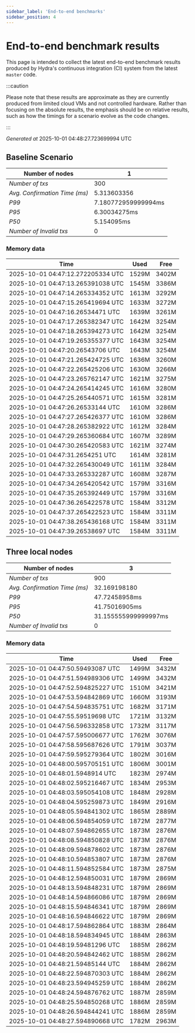 ```yaml
--- 
sidebar_label: 'End-to-end benchmarks' 
sidebar_position: 4 
--- 
```


# End-to-end benchmark results 

This page is intended to collect the latest end-to-end benchmark  results produced by Hydra's continuous integration (CI) system from  the latest `master` code.

:::caution

Please note that these results are approximate  as they are currently produced from limited cloud VMs and not controlled hardware.  Rather than focusing on the absolute results,   the emphasis should be on relative results,  such as how the timings for a scenario evolve as the code changes.

:::

_Generated at_  2025-10-01 04:48:27.723699994 UTC


## Baseline Scenario



| Number of nodes |  1 | 
| -- | -- |
| _Number of txs_ | 300 |
| _Avg. Confirmation Time (ms)_ | 5.313603356 |
| _P99_ | 7.180772959999994ms |
| _P95_ | 6.30034275ms |
| _P50_ | 5.154095ms |
| _Number of Invalid txs_ | 0 |
      

### Memory data 

 | Time | Used | Free | 
|------------------------------------|------|------|
 | 2025-10-01 04:47:12.272205334 UTC | 1529M | 3402M | 
 | 2025-10-01 04:47:13.265391038 UTC | 1545M | 3386M | 
 | 2025-10-01 04:47:14.265334352 UTC | 1613M | 3292M | 
 | 2025-10-01 04:47:15.265419694 UTC | 1633M | 3272M | 
 | 2025-10-01 04:47:16.26534471 UTC | 1639M | 3261M | 
 | 2025-10-01 04:47:17.265382347 UTC | 1642M | 3254M | 
 | 2025-10-01 04:47:18.265394273 UTC | 1642M | 3254M | 
 | 2025-10-01 04:47:19.265355377 UTC | 1643M | 3254M | 
 | 2025-10-01 04:47:20.26543706 UTC | 1643M | 3254M | 
 | 2025-10-01 04:47:21.265424725 UTC | 1636M | 3260M | 
 | 2025-10-01 04:47:22.265425206 UTC | 1630M | 3266M | 
 | 2025-10-01 04:47:23.265762147 UTC | 1621M | 3275M | 
 | 2025-10-01 04:47:24.265414245 UTC | 1616M | 3280M | 
 | 2025-10-01 04:47:25.265440571 UTC | 1615M | 3281M | 
 | 2025-10-01 04:47:26.26533144 UTC | 1610M | 3286M | 
 | 2025-10-01 04:47:27.265426377 UTC | 1610M | 3286M | 
 | 2025-10-01 04:47:28.265382922 UTC | 1612M | 3284M | 
 | 2025-10-01 04:47:29.265360684 UTC | 1607M | 3289M | 
 | 2025-10-01 04:47:30.265420583 UTC | 1621M | 3274M | 
 | 2025-10-01 04:47:31.2654251 UTC | 1614M | 3281M | 
 | 2025-10-01 04:47:32.265430049 UTC | 1611M | 3284M | 
 | 2025-10-01 04:47:33.265332287 UTC | 1608M | 3287M | 
 | 2025-10-01 04:47:34.265420542 UTC | 1579M | 3316M | 
 | 2025-10-01 04:47:35.265392449 UTC | 1579M | 3316M | 
 | 2025-10-01 04:47:36.265422578 UTC | 1584M | 3312M | 
 | 2025-10-01 04:47:37.265422523 UTC | 1584M | 3311M | 
 | 2025-10-01 04:47:38.265436168 UTC | 1584M | 3311M | 
 | 2025-10-01 04:47:39.26538697 UTC | 1584M | 3311M | 


## Three local nodes



| Number of nodes |  3 | 
| -- | -- |
| _Number of txs_ | 900 |
| _Avg. Confirmation Time (ms)_ | 32.169198180 |
| _P99_ | 47.72458958ms |
| _P95_ | 41.75016905ms |
| _P50_ | 31.155555999999997ms |
| _Number of Invalid txs_ | 0 |
      

### Memory data 

 | Time | Used | Free | 
|------------------------------------|------|------|
 | 2025-10-01 04:47:50.59493087 UTC | 1499M | 3432M | 
 | 2025-10-01 04:47:51.594989306 UTC | 1499M | 3432M | 
 | 2025-10-01 04:47:52.594825227 UTC | 1510M | 3421M | 
 | 2025-10-01 04:47:53.594842869 UTC | 1660M | 3193M | 
 | 2025-10-01 04:47:54.594835751 UTC | 1682M | 3171M | 
 | 2025-10-01 04:47:55.59519698 UTC | 1721M | 3132M | 
 | 2025-10-01 04:47:56.596332858 UTC | 1732M | 3117M | 
 | 2025-10-01 04:47:57.595006677 UTC | 1762M | 3076M | 
 | 2025-10-01 04:47:58.595687626 UTC | 1791M | 3037M | 
 | 2025-10-01 04:47:59.595279364 UTC | 1802M | 3016M | 
 | 2025-10-01 04:48:00.595705151 UTC | 1806M | 3001M | 
 | 2025-10-01 04:48:01.5948914 UTC | 1823M | 2974M | 
 | 2025-10-01 04:48:02.595216467 UTC | 1834M | 2953M | 
 | 2025-10-01 04:48:03.595054108 UTC | 1848M | 2928M | 
 | 2025-10-01 04:48:04.595259873 UTC | 1849M | 2916M | 
 | 2025-10-01 04:48:05.594841302 UTC | 1865M | 2889M | 
 | 2025-10-01 04:48:06.594854059 UTC | 1872M | 2877M | 
 | 2025-10-01 04:48:07.594862655 UTC | 1873M | 2876M | 
 | 2025-10-01 04:48:08.594850828 UTC | 1873M | 2876M | 
 | 2025-10-01 04:48:09.594878602 UTC | 1873M | 2876M | 
 | 2025-10-01 04:48:10.594853807 UTC | 1873M | 2876M | 
 | 2025-10-01 04:48:11.594852584 UTC | 1873M | 2875M | 
 | 2025-10-01 04:48:12.594850031 UTC | 1879M | 2869M | 
 | 2025-10-01 04:48:13.594848231 UTC | 1879M | 2869M | 
 | 2025-10-01 04:48:14.594866086 UTC | 1879M | 2869M | 
 | 2025-10-01 04:48:15.594846341 UTC | 1879M | 2869M | 
 | 2025-10-01 04:48:16.594846622 UTC | 1879M | 2869M | 
 | 2025-10-01 04:48:17.594862864 UTC | 1883M | 2864M | 
 | 2025-10-01 04:48:18.594834945 UTC | 1884M | 2863M | 
 | 2025-10-01 04:48:19.59481296 UTC | 1885M | 2862M | 
 | 2025-10-01 04:48:20.594842462 UTC | 1885M | 2862M | 
 | 2025-10-01 04:48:21.59485144 UTC | 1884M | 2862M | 
 | 2025-10-01 04:48:22.594870303 UTC | 1884M | 2862M | 
 | 2025-10-01 04:48:23.594945259 UTC | 1884M | 2862M | 
 | 2025-10-01 04:48:24.594876762 UTC | 1887M | 2859M | 
 | 2025-10-01 04:48:25.594850268 UTC | 1886M | 2859M | 
 | 2025-10-01 04:48:26.594844241 UTC | 1886M | 2859M | 
 | 2025-10-01 04:48:27.594890668 UTC | 1782M | 2963M | 

